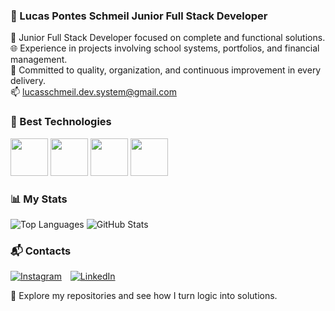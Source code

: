 ### 🧩 Lucas Pontes Schmeil Junior Full Stack Developer

🔧 Junior Full Stack Developer focused on complete and functional solutions.  
🌐 Experience in projects involving school systems, portfolios, and financial management.  
🎯 Committed to quality, organization, and continuous improvement in every delivery.  
📫 lucasschmeil.dev.system@gmail.com

### 🚀 Best Technologies

<img src="https://cdn.jsdelivr.net/gh/devicons/devicon@latest/icons/python/python-original.svg" width="60" /> <img src="https://cdn.jsdelivr.net/gh/devicons/devicon@latest/icons/java/java-original.svg" width="60" /> <img src="https://cdn.jsdelivr.net/gh/devicons/devicon@latest/icons/javascript/javascript-original.svg" width="60" /> <img src="https://cdn.jsdelivr.net/gh/devicons/devicon@latest/icons/html5/html5-original.svg" width="60" />

### 📊 My Stats

![Top Languages](https://github-readme-stats.vercel.app/api/top-langs/?username=lschmeil&theme=radical)  ![GitHub Stats](https://github-readme-stats.vercel.app/api?username=lschmeil&show_icons=true&theme=radical) 

### 📬 Contacts

<a href="https://www.instagram.com/lschmeil" target="_blank" rel="noopener noreferrer" style="display: inline-block; margin-right: 10px;">
  <img src="https://img.shields.io/badge/Instagram-E4405F?style=for-the-badge&logo=instagram&logoColor=white" alt="Instagram" />
</a>

<a href="https://www.linkedin.com/in/lschmeil" target="_blank" rel="noopener noreferrer" style="display: inline-block;">
  <img src="https://img.shields.io/badge/LinkedIn-0077B5?style=for-the-badge&logo=linkedin&logoColor=white" alt="LinkedIn" />
</a>

📂 Explore my repositories and see how I turn logic into solutions.
